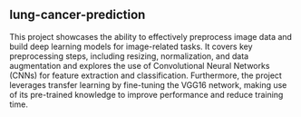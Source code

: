 ## lung-cancer-prediction

This project showcases the ability to effectively preprocess image data and build deep learning models for image-related tasks.  It covers key preprocessing steps, including resizing, normalization, and data augmentation and explores the use of Convolutional Neural Networks (CNNs) for feature extraction and classification.  Furthermore, the project leverages transfer learning by fine-tuning the VGG16 network, making use of its pre-trained knowledge to improve performance and reduce training time.
